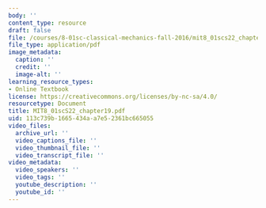 ```yaml
---
body: ''
content_type: resource
draft: false
file: /courses/8-01sc-classical-mechanics-fall-2016/mit8_01scs22_chapter19.pdf
file_type: application/pdf
image_metadata:
  caption: ''
  credit: ''
  image-alt: ''
learning_resource_types:
- Online Textbook
license: https://creativecommons.org/licenses/by-nc-sa/4.0/
resourcetype: Document
title: MIT8_01scS22_chapter19.pdf
uid: 113c739b-1665-434a-a7e5-2361bc665055
video_files:
  archive_url: ''
  video_captions_file: ''
  video_thumbnail_file: ''
  video_transcript_file: ''
video_metadata:
  video_speakers: ''
  video_tags: ''
  youtube_description: ''
  youtube_id: ''
---
```


